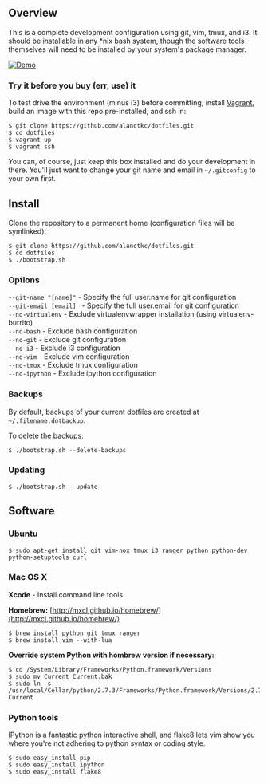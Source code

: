 ## Overview

This is a complete development configuration using git, vim, tmux, and i3. It should be installable in any *nix bash system, though the software tools themselves will need to be installed by your system's package manager.

[![Demo](http://giant.gfycat.com/PlushCalmFlamingo.gif)](http://gfycat.com/PlushCalmFlamingo)

### Try it before you buy (err, use) it

To test drive the environment (minus i3) before committing, install [Vagrant](http://www.vagrantup.com/), build an image with this repo pre-installed, and ssh in:

    $ git clone https://github.com/alanctkc/dotfiles.git
    $ cd dotfiles
    $ vagrant up
    $ vagrant ssh

You can, of course, just keep this box installed and do your development in there. You'll just want to change your git name and email in `~/.gitconfig` to your own first.

## Install

Clone the repository to a permanent home (configuration files will be symlinked):

    $ git clone https://github.com/alanctkc/dotfiles.git
    $ cd dotfiles
    $ ./bootstrap.sh

### Options

`--git-name "[name]"` - Specify the full user.name for git configuration  
`--git-email [email] ` - Specify the full user.email for git configuration  
`--no-virtualenv` - Exclude virtualenvwrapper installation (using virtualenv-burrito)  
`--no-bash` - Exclude bash configuration  
`--no-git` - Exclude git configuration  
`--no-i3` - Exclude i3 configuration  
`--no-vim` - Exclude vim configuration  
`--no-tmux` - Exclude tmux configuration  
`--no-ipython` - Exclude ipython configuration  

### Backups

By default, backups of your current dotfiles are created at `~/.filename.dotbackup`.

To delete the backups:

    $ ./bootstrap.sh --delete-backups

### Updating

    $ ./bootstrap.sh --update

## Software

### Ubuntu

    $ sudo apt-get install git vim-nox tmux i3 ranger python python-dev python-setuptools curl

### Mac OS X

**Xcode** - Install command line tools

**Homebrew:** [http://mxcl.github.io/homebrew/](http://mxcl.github.io/homebrew/)

    $ brew install python git tmux ranger
    $ brew install vim --with-lua

**Override system Python with hombrew version if necessary:**

    $ cd /System/Library/Frameworks/Python.framework/Versions
    $ sudo mv Current Current.bak
    $ sudo ln -s /usr/local/Cellar/python/2.7.3/Frameworks/Python.framework/Versions/2.7 Current

### Python tools

IPython is a fantastic python interactive shell, and flake8 lets vim show you where you're not adhering to python syntax or coding style.

    $ sudo easy_install pip
    $ sudo easy_install ipython
    $ sudo easy_install flake8
